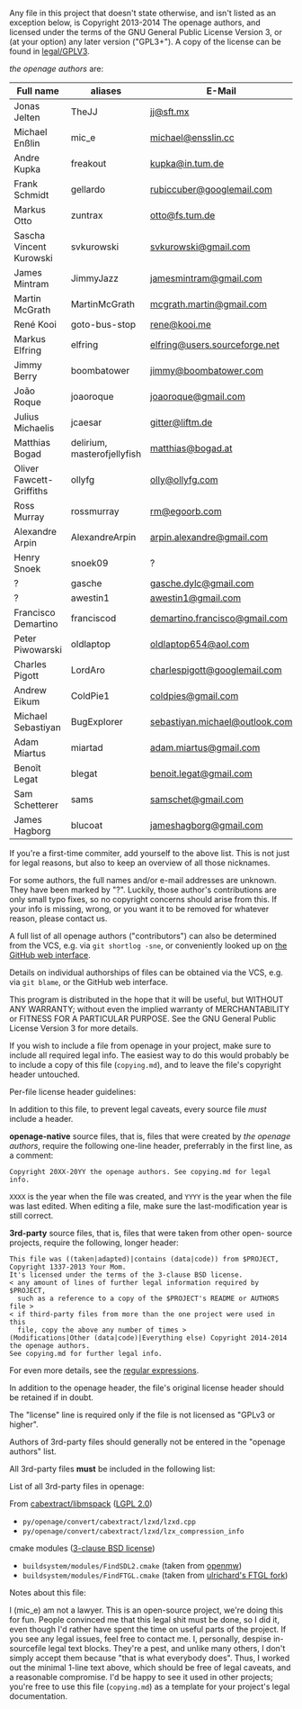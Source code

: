 Any file in this project that doesn't state otherwise, and isn't listed as an
exception below, is Copyright 2013-2014 The openage authors, and licensed
under the terms of the GNU General Public License Version 3, or
(at your option) any later version ("GPL3+").
A copy of the license can be found in [legal/GPLV3](legal/GPLv3).

_the openage authors_ are:

| Full name                   | aliases                     | E-Mail                           |
|-----------------------------|-----------------------------|----------------------------------|
| Jonas Jelten                | TheJJ                       | jj@sft.mx                        |
| Michael Enßlin              | mic_e                       | michael@ensslin.cc               |
| Andre Kupka                 | freakout                    | kupka@in.tum.de                  |
| Frank Schmidt               | gellardo                    | rubiccuber@googlemail.com        |
| Markus Otto                 | zuntrax                     | otto@fs.tum.de                   |
| Sascha Vincent Kurowski     | svkurowski                  | svkurowski@gmail.com             |
| James Mintram               | JimmyJazz                   | jamesmintram@gmail.com           |
| Martin McGrath              | MartinMcGrath               | mcgrath.martin@gmail.com         |
| René Kooi                   | goto-bus-stop               | rene@kooi.me                     |
| Markus Elfring              | elfring                     | elfring@users.sourceforge.net    |
| Jimmy Berry                 | boombatower                 | jimmy@boombatower.com            |
| João Roque                  | joaoroque                   | joaoroque@gmail.com              |
| Julius Michaelis            | jcaesar                     | gitter@liftm.de                  |
| Matthias Bogad              | delirium, masterofjellyfish | matthias@bogad.at                |
| Oliver Fawcett-Griffiths    | ollyfg                      | olly@ollyfg.com                  |
| Ross Murray                 | rossmurray                  | rm@egoorb.com                    |
| Alexandre Arpin             | AlexandreArpin              | arpin.alexandre@gmail.com        |
| Henry Snoek                 | snoek09                     | ?                                |
| ?                           | gasche                      | gasche.dylc@gmail.com            |
| ?                           | awestin1                    | awestin1@gmail.com               |
| Francisco Demartino         | franciscod                  | demartino.francisco@gmail.com    |
| Peter Piwowarski            | oldlaptop                   | oldlaptop654@aol.com             |
| Charles Pigott              | LordAro                     | charlespigott@googlemail.com     |
| Andrew Eikum                | ColdPie1                    | coldpies@gmail.com               |
| Michael Sebastiyan          | BugExplorer                 | sebastiyan.michael@outlook.com   |
| Adam Miartus                | miartad                     | adam.miartus@gmail.com           |
| Benoît Legat                | blegat                      | benoit.legat@gmail.com           |
| Sam Schetterer              | sams                        | samschet@gmail.com               |
| James Hagborg               | blucoat                     | jameshagborg@gmail.com           |

If you're a first-time commiter, add yourself to the above list. This is not
just for legal reasons, but also to keep an overview of all those nicknames.

For some authors, the full names and/or e-mail addresses are unknown. They have
been marked by "?". Luckily, those author's contributions are only small typo
fixes, so no copyright concerns should arise from this.
If your info is missing, wrong, or you want it to be removed for whatever
reason, please contact us.

A full list of all openage authors ("contributors") can also be determined
from the VCS, e.g. via `git shortlog -sne`, or conveniently looked up on
[the GitHub web interface](https://github.com/SFTtech/openage/graphs/contributors).

Details on individual authorships of files can be obtained via the VCS,
e.g. via `git blame`, or the GitHub web interface.

This program is distributed in the hope that it will be useful,
but WITHOUT ANY WARRANTY; without even the implied warranty of
MERCHANTABILITY or FITNESS FOR A PARTICULAR PURPOSE.  See the
GNU General Public License Version 3 for more details.

If you wish to include a file from openage in your project, make sure to
include all required legal info. The easiest way to do this would probably
be to include a copy of this file (`copying.md`), and to leave the file's
copyright header untouched.

Per-file license header guidelines:

In addition to this file, to prevent legal caveats, every source file *must*
include a header.

**openage-native** source files, that is, files that were created by
_the openage authors_, require the following one-line header, preferrably in
the first line, as a comment:

    Copyright 20XX-20YY the openage authors. See copying.md for legal info.

`XXXX` is the year when the file was created, and `YYYY` is the year when the
file was last edited. When editing a file, make sure the last-modification year
is still correct.

**3rd-party** source files, that is, files that were taken from other open-
source projects, require the following, longer header:

    This file was ((taken|adapted)|contains (data|code)) from $PROJECT,
    Copyright 1337-2013 Your Mom.
    It's licensed under the terms of the 3-clause BSD license.
    < any amount of lines of further legal information required by $PROJECT,
      such as a reference to a copy of the $PROJECT's README or AUTHORS file >
    < if third-party files from more than the one project were used in this
      file, copy the above any number of times >
    (Modifications|Other (data|code)|Everything else) Copyright 2014-2014 the openage authors.
    See copying.md for further legal info.

For even more details, see the [regular expressions](py/openage/codecompliance/legal.py).

In addition to the openage header, the file's original license header should
be retained if in doubt.

The "license" line is required only if the file is not licensed as
"GPLv3 or higher".

Authors of 3rd-party files should generally not be entered in the
"openage authors" list.

All 3rd-party files **must** be included in the following list:

List of all 3rd-party files in openage:

From [cabextract/libmspack](http://www.cabextract.org.uk/) ([LGPL 2.0](legal/LGPLv2.0))

 - `py/openage/convert/cabextract/lzxd/lzxd.cpp`
 - `py/openage/convert/cabextract/lzxd/lzx_compression_info`

cmake modules ([3-clause BSD license](legal/BSD-3-clause))

 - `buildsystem/modules/FindSDL2.cmake` (taken from [openmw](https://github.com/OpenMW/openmw))
 - `buildsystem/modules/FindFTGL.cmake` (taken from [ulrichard's FTGL fork](https://github.com/ulrichard/ftgl))

Notes about this file:

I (mic_e) am not a lawyer. This is an open-source project, we're doing this for
fun. People convinced me that this legal shit must be done, so I did it, even
though I'd rather have spent the time on useful parts of the project.
If you see any legal issues, feel free to contact me.
I, personally, despise in-sourcefile legal text blocks. They're a pest,
and unlike many others, I don't simply accept them because
"that is what everybody does". Thus, I worked out the minimal 1-line text above,
which should be free of legal caveats, and a reasonable compromise.
I'd be happy to see it used in other projects; you're free to use this file
(`copying.md`) as a template for your project's legal documentation.
